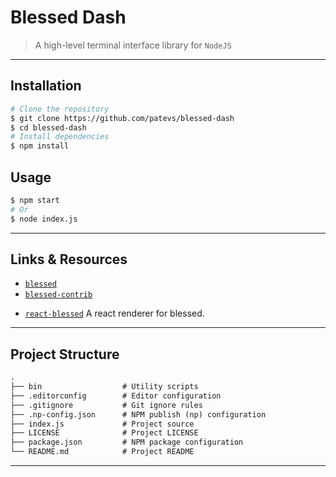 # Blessed Dash

> A high-level terminal interface library for `NodeJS`

---

## Installation

```bash
# Clone the repository
$ git clone https://github.com/patevs/blessed-dash
$ cd blessed-dash
# Install dependencies
$ npm install
```

## Usage

```bash
$ npm start
# Or
$ node index.js
```

---

## Links & Resources

* [`blessed`](https://github.com/chjj/blessed)
* [`blessed-contrib`](https://github.com/yaronn/blessed-contrib)

[](.)

* [`react-blessed`](https://github.com/Yomguithereal/react-blessed) A react renderer for blessed.

---

## Project Structure

```md
.
├── bin                  # Utility scripts
├── .editorconfig        # Editor configuration
├── .gitignore           # Git ignore rules
├── .np-config.json      # NPM publish (np) configuration
├── index.js             # Project source
├── LICENSE              # Project LICENSE
├── package.json         # NPM package configuration
└── README.md            # Project README
```

---
